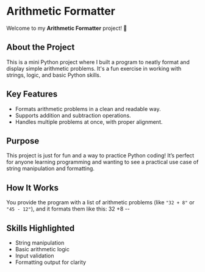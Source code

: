 # Arithmetic Formatter

Welcome to my **Arithmetic Formatter** project! 🎉

## About the Project
This is a mini Python project where I built a program to neatly format and display simple arithmetic problems. It's a fun exercise in working with strings, logic, and basic Python skills.

## Key Features
- Formats arithmetic problems in a clean and readable way.
- Supports addition and subtraction operations.
- Handles multiple problems at once, with proper alignment.

## Purpose
This project is just for fun and a way to practice Python coding! It’s perfect for anyone learning programming and wanting to see a practical use case of string manipulation and formatting.

## How It Works
You provide the program with a list of arithmetic problems (like `"32 + 8"` or `"45 - 12"`), and it formats them like this:   32
                                                                                                                              +8
                                                                                                                              --
## Skills Highlighted
- String manipulation
- Basic arithmetic logic
- Input validation
- Formatting output for clarity
